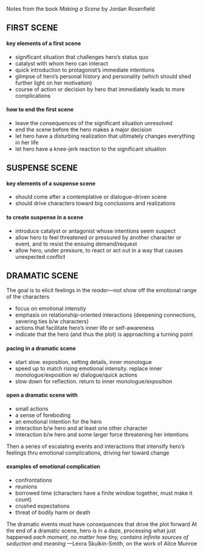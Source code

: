 Notes from the book *Making a Scene* by Jordan Rosenfield

## FIRST SCENE
#### key elements of a first scene
- significant situation that challenges hero’s status quo
- catalyst with whom hero can interact
- quick introduction to protagonist’s immediate intentions
- glimpse of hero’s personal history and personality (which should shed further light on her motivation)
- course of action or decision by hero that immediately leads to more complications

#### how to end the first scene
- leave the consequences of the significant situation unresolved
- end the scene before the hero makes a major decision
- let hero have a disturbing realization that ultimately changes everything in her life
- let hero have a knee-jerk reaction to the significant situation

## SUSPENSE SCENE
#### key elements of a suspense scene
- should come after a contemplative or dialogue-driven scene
- should drive characters toward big conclusions and realizations

#### to create suspense in a scene
- introduce catalyst or antagonist whose intentions seem suspect
- allow hero to feel threatened or pressured by another character or event, and to resist the ensuing demand/request
- allow hero, under pressure, to react or act out in a way that causes unexpected conflict

## DRAMATIC SCENE
The goal is to elicit feelings in the _reader_—not show off the emotional range of the characters
- focus on emotional intensity
- emphasis on relationship-oriented interactions (deepening connections, severing ties b/w characters)
- actions that facilitate hero’s inner life or self-awareness
- indicate that the hero (and thus the plot) is approaching a turning point

#### pacing in a dramatic scene
- start slow. exposition, setting details, inner monologue
- speed up to match rising emotional intensity. replace inner monologue/exposition w/ dialogue/quick actions
- slow down for reflection. return to inner monologue/exposition

#### open a dramatic scene with
- small actions
- a sense of foreboding
- an emotional intention for the hero
- interaction b/w hero and at least one other character
- interaction b/w hero and some larger force threatening her intentions

Then a series of escalating events and interactions that intensify hero’s feelings thru emotional complications, driving her toward change
#### examples of emotional complication
- confrontations
- reunions
- borrowed time (characters have a finite window together, must make it count)
- crushed expectations
- threat of bodily harm or death

The dramatic events must have consequences that drive the plot forward
At the end of a dramatic scene, hero is in a daze, processing what just happened
_each moment, no matter how tiny, contains infinite sources of seduction and meaning_ —Leora Skulkin-Smith, on the work of Alice Munroe








